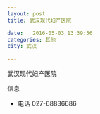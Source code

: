 ```yaml
--- 
layout: post 
title: 武汉现代妇产医院

date:   2016-05-03 13:39:56 
categories: 其他  
city: 武汉
  
--- 
```

   
武汉现代妇产医院

信息
 - 电话 027-68836686


